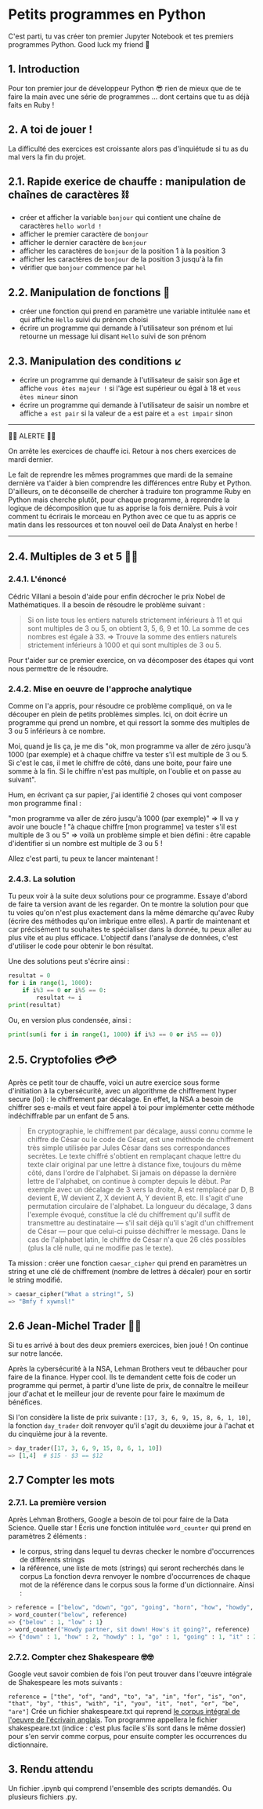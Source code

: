 # Petits programmes en Python

C'est parti, tu vas créer ton premier Jupyter Notebook et tes premiers programmes Python. Good luck my friend 🚀

## 1. Introduction
Pour ton premier jour de développeur Python 😎 rien de mieux que de te faire la main avec une série de programmes ... dont certains que tu as déjà faits en Ruby !

## 2. A toi de jouer !
La difficulté des exercices est croissante alors pas d'inquiétude si tu as du mal vers la fin du projet.

## 2.1. Rapide exerice de chauffe : manipulation de chaînes de caractères ⛓
- créer et afficher la variable `bonjour` qui contient une chaîne de caractères `hello world !`  
- afficher le premier caractère de `bonjour`  
- afficher le dernier caractère de `bonjour`  
- afficher les caractères de `bonjour` de la position 1 à la position 3  
- afficher les caractères de `bonjour` de la position 3 jusqu'à la fin  
- vérifier que `bonjour` commence par `hel`

## 2.2. Manipulation de fonctions 🔗
- créer une fonction qui prend en paramètre une variable intitulée `name` et qui affiche `Hello` suivi du prénom choisi  
- écrire un programme qui demande à l'utilisateur son prénom et lui retourne un message lui disant `Hello` suivi de son prénom  

## 2.3. Manipulation des conditions ↙️
- écrire un programme qui demande à l'utilisateur de saisir son âge et affiche `vous êtes majeur !` si l'âge est supérieur ou égal à 18 et `vous êtes mineur` sinon    
- écrire un programme qui demande à l'utilisateur de saisir un nombre et affiche `a est pair` si la valeur de `a` est paire et `a est impair` sinon  

___

👾👾 ALERTE 👾👾 

On arrête les exercices de chauffe ici. Retour à nos chers exercices de mardi dernier. 

Le fait de reprendre les mêmes programmes que mardi de la semaine dernière va t'aider à bien comprendre les différences entre Ruby et Python. D'ailleurs, on te déconseille de chercher à traduire ton programme Ruby en Python mais cherche plutôt, pour chaque programme, à reprendre la logique de décomposition que tu as apprise la fois dernière. Puis à voir comment tu écrirais le morceau en Python avec ce que tu as appris ce matin dans les ressources et ton nouvel oeil de Data Analyst en herbe !

___

## 2.4. Multiples de 3 et 5 🎲🎲

### 2.4.1. L'énoncé
Cédric Villani a besoin d'aide pour enfin décrocher le prix Nobel de Mathématiques. Il a besoin de résoudre le problème suivant :

>Si on liste tous les entiers naturels strictement inférieurs à 11 et qui sont multiples de 3 ou 5, on obtient 3, 5, 6, 9 et 10. La somme de ces nombres est égale à 33.
=> Trouve la somme des entiers naturels strictement inférieurs à 1000 et qui sont multiples de 3 ou 5.

Pour t'aider sur ce premier exercice, on va décomposer des étapes qui vont nous permettre de le résoudre.

### 2.4.2. Mise en oeuvre de l'approche analytique

Comme on l'a appris, pour résoudre ce problème compliqué, on va le découper en plein de petits problèmes simples. Ici, on doit écrire un programme qui prend un nombre, et qui ressort la somme des multiples de 3 ou 5 inférieurs à ce nombre.

Moi, quand je lis ça, je me dis "ok, mon programme va aller de zéro jusqu'à 1000 (par exemple) et à chaque chiffre va tester s'il est multiple de 3 ou 5. Si c'est le cas, il met le chiffre de côté, dans une boite, pour faire une somme à la fin. Si le chiffre n'est pas multiple, on l'oublie et on passe au suivant".

Hum, en écrivant ça sur papier, j'ai identifié 2 choses qui vont composer mon programme final :

"mon programme va aller de zéro jusqu'à 1000 (par exemple)" => Il va y avoir une boucle !
"à chaque chiffre [mon programme] va tester s'il est multiple de 3 ou 5" => voilà un problème simple et bien défini : être capable d'identifier si un nombre est multiple de 3 ou 5 !

Allez c'est parti, tu peux te lancer maintenant !

### 2.4.3. La solution

Tu peux voir à la suite deux solutions pour ce programme. Essaye d'abord de faire ta version avant de les regarder. 
On te montre la solution pour que tu voies qu'on n'est plus exactement dans la même démarche qu'avec Ruby (écrire des méthodes qu'on imbrique entre elles). A partir de maintenant et car précisément tu souhaites te spécialiser dans la donnée, tu peux aller au plus vite et au plus efficace. L'objectif dans l'analyse de données, c'est d'utiliser le code pour obtenir le bon résultat.

Une des solutions peut s'écrire ainsi : 
```python
resultat = 0
for i in range(1, 1000):
    if i%3 == 0 or i%5 == 0:
        resultat += i
print(resultat)
```

Ou, en version plus condensée, ainsi :
```python
print(sum(i for i in range(1, 1000) if i%3 == 0 or i%5 == 0))
```


## 2.5. Cryptofolies 💳💳
Après ce petit tour de chauffe, voici un autre exercice sous forme d'initiation à la cybersécurité, avec un algorithme de chiffrement hyper secure (lol) : le chiffrement par décalage. En effet, la NSA a besoin de chiffrer ses e-mails et veut faire appel à toi pour implémenter cette méthode indéchiffrable par un enfant de 5 ans.

>En cryptographie, le chiffrement par décalage, aussi connu comme le chiffre de César ou le code de César, est une méthode de chiffrement très simple utilisée par Jules César dans ses correspondances secrètes.
Le texte chiffré s'obtient en remplaçant chaque lettre du texte clair original par une lettre à distance fixe, toujours du même côté, dans l'ordre de l'alphabet. Si jamais on dépasse la dernière lettre de l'alphabet, on continue à compter depuis le début. Par exemple avec un décalage de 3 vers la droite, A est remplacé par D, B devient E, W devient Z, X devient A, Y devient B, etc.
Il s'agit d'une permutation circulaire de l'alphabet. La longueur du décalage, 3 dans l'exemple évoqué, constitue la clé du chiffrement qu'il suffit de transmettre au destinataire — s'il sait déjà qu'il s'agit d'un chiffrement de César — pour que celui-ci puisse déchiffrer le message. Dans le cas de l'alphabet latin, le chiffre de César n'a que 26 clés possibles (plus la clé nulle, qui ne modifie pas le texte).

Ta mission : créer une fonction `caesar_cipher` qui prend en paramètres un string et une clé de chiffrement (nombre de lettres à décaler) pour en sortir le string modifié.

```python
> caesar_cipher("What a string!", 5)
=> "Bmfy f xywnsl!"
```

## 2.6 Jean-Michel Trader 💸💸
Si tu es arrivé à bout des deux premiers exercices, bien joué ! On continue sur notre lancée.

Après la cybersécurité à la NSA, Lehman Brothers veut te débaucher pour faire de la finance. Hyper cool. Ils te demandent cette fois de coder un programme qui permet, à partir d'une liste de prix, de connaître le meilleur jour d'achat et le meilleur jour de revente pour faire le maximum de bénéfices.

Si l'on considère la liste de prix suivante : `[17, 3, 6, 9, 15, 8, 6, 1, 10]`, la fonction `day_trader` doit renvoyer qu'il s'agit du deuxième jour à l'achat et du cinquième jour à la revente.

```python
> day_trader([17, 3, 6, 9, 15, 8, 6, 1, 10])
=> [1,4]  # $15 - $3 == $12
```

## 2.7 Compter les mots

### 2.7.1. La première version
Après Lehman Brothers, Google a besoin de toi pour faire de la Data Science. Quelle star ! Écris une fonction intitulée `word_counter` qui prend en paramètres 2 éléments :
- le corpus, string dans lequel tu devras checker le nombre d'occurrences de différents strings
- la référence, une liste de mots (strings) qui seront recherchés dans le corpus
La fonction devra renvoyer le nombre d'occurrences de chaque mot de la référence dans le corpus sous la forme d'un dictionnaire. Ainsi :

```python
> reference = ["below", "down", "go", "going", "horn", "how", "howdy", "it", "i", "low", "own", "part", "partner", "sit"]
> word_counter("below", reference)
=> {"below" : 1, "low" : 1}
> word_counter("Howdy partner, sit down! How's it going?", reference)
=> {"down" : 1, "how" : 2, "howdy" : 1, "go" : 1, "going" : 1, "it" : 2, "i" : 3, "own" : 1, "part" : 1, "partner" : 1, "sit" : 1}
```

### 2.7.2. Compter chez Shakespeare 🤓🤓

Google veut savoir combien de fois l'on peut trouver dans l'œuvre intégrale de Shakespeare les mots suivants :

`reference = ["the", "of", "and", "to", "a", "in", "for", "is", "on", "that", "by", "this", "with", "i", "you", "it", "not", "or", "be", "are"]`
Crée un fichier shakespeare.txt qui reprend [le corpus intégral de l'oeuvre de l'écrivain anglais](https://ocw.mit.edu/ans7870/6/6.006/s08/lecturenotes/files/t8.shakespeare.txt). Ton programme appellera le fichier shakespeare.txt (indice : c'est plus facile s'ils sont dans le même dossier) pour s'en servir comme corpus, pour ensuite compter les occurrences du dictionnaire.


## 3. Rendu attendu
Un fichier .ipynb qui comprend l'ensemble des scripts demandés. Ou plusieurs fichiers .py.

